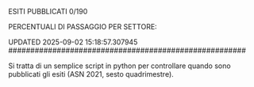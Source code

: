 ESITI PUBBLICATI 0/190 

PERCENTUALI DI PASSAGGIO PER SETTORE:

UPDATED 2025-09-02 15:18:57.307945
###################################################### 

Si tratta di un semplice script in python per controllare quando sono pubblicati gli esiti (ASN 2021, sesto quadrimestre).

